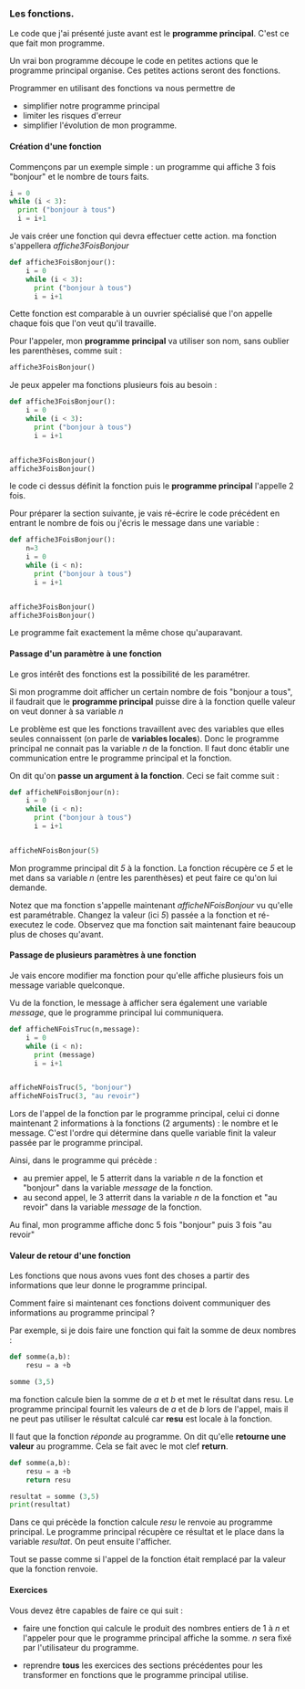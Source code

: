 ### Les fonctions.
Le code que j'ai présenté juste avant est le **programme principal**. C'est ce que fait mon programme.

Un vrai bon programme découpe le code en petites actions que le programme principal organise. Ces petites actions seront des fonctions.

Programmer en utilisant des fonctions va nous permettre de
- simplifier notre programme principal
- limiter les risques d'erreur
- simplifier l'évolution de mon programme.

#### Création d'une fonction
Commençons par un exemple simple : un programme qui affiche 3 fois "bonjour" et le nombre de tours faits.
```python
i = 0
while (i < 3):
  print ("bonjour à tous")
  i = i+1
```
Je vais créer une fonction qui devra effectuer cette action. ma fonction s'appellera *affiche3FoisBonjour*
```python
def affiche3FoisBonjour():
    i = 0
    while (i < 3):
      print ("bonjour à tous")
      i = i+1
```
Cette fonction est comparable à un ouvrier spécialisé que l'on appelle chaque fois que l'on veut qu'il travaille.

Pour l'appeler, mon **programme principal** va utiliser son nom, sans oublier les parenthèses, comme suit :
```python
affiche3FoisBonjour()
```

Je peux appeler ma fonctions plusieurs fois au besoin :
```python
def affiche3FoisBonjour():
    i = 0
    while (i < 3):
      print ("bonjour à tous")
      i = i+1


affiche3FoisBonjour()
affiche3FoisBonjour()
```
le code ci dessus définit la fonction puis le **programme principal** l'appelle 2 fois.

Pour préparer la section suivante, je vais ré-écrire le code précédent en entrant le nombre de fois ou j'écris le message dans une variable :

```python
def affiche3FoisBonjour():
    n=3
    i = 0
    while (i < n):
      print ("bonjour à tous")
      i = i+1


affiche3FoisBonjour()
affiche3FoisBonjour()
```
Le programme fait exactement la même chose qu'auparavant.

#### Passage d'un paramètre à une fonction
Le gros intérêt des fonctions est la possibilité de les paramétrer.

Si mon programme doit afficher un certain nombre de fois "bonjour a tous", il faudrait que le **programme principal** puisse dire à la fonction quelle valeur on veut donner à sa variable *n*

Le problème est que les fonctions travaillent avec des variables que elles seules connaissent (on parle de **variables locales**). Donc le programme principal ne connait pas la variable *n* de la fonction. Il faut donc établir une communication entre le programme principal et la fonction.

On dit qu'on **passe un argument à la fonction**. Ceci se fait comme suit :
```python
def afficheNFoisBonjour(n):
    i = 0
    while (i < n):
      print ("bonjour à tous")
      i = i+1


afficheNFoisBonjour(5)
```
Mon programme principal dit *5* à la fonction. La fonction récupère ce *5* et le met dans sa variable *n* (entre les parenthèses) et peut faire ce qu'on lui demande.

Notez que ma fonction s'appelle maintenant *afficheNFoisBonjour* vu qu'elle est paramétrable. Changez la valeur (ici *5*) passée a la fonction et ré-executez le code. Observez que ma fonction sait maintenant faire beaucoup plus de choses qu'avant.

#### Passage de plusieurs paramètres à une fonction
Je vais encore modifier ma fonction pour qu'elle affiche plusieurs fois un message variable quelconque.

Vu de la fonction, le message à afficher sera également une variable *message*, que le programme principal lui communiquera.

```python
def afficheNFoisTruc(n,message):
    i = 0
    while (i < n):
      print (message)
      i = i+1


afficheNFoisTruc(5, "bonjour")
afficheNFoisTruc(3, "au revoir")
```
Lors de l'appel de la fonction par le programme principal, celui ci donne maintenant 2 informations à la fonctions (2 arguments) : le nombre et le message. C'est l'ordre qui détermine dans quelle variable finit la valeur passée par le programme principal.

Ainsi, dans le programme qui précède :
- au premier appel, le 5 atterrit dans la variable *n* de la fonction et "bonjour" dans la variable *message* de la fonction.
- au second appel, le 3 atterrit dans la variable *n* de la fonction et "au revoir" dans la variable *message* de la fonction.

Au final, mon programme affiche donc 5 fois "bonjour" puis 3 fois "au revoir"

#### Valeur de retour d'une fonction
Les fonctions que nous avons vues font des choses a partir des informations que leur donne le programme principal.

Comment faire si maintenant ces fonctions doivent communiquer des informations au programme principal ?

Par exemple, si je dois faire une fonction qui fait la somme de deux nombres :

```python
def somme(a,b):
    resu = a +b

somme (3,5)
```
ma fonction calcule bien la somme de *a* et *b* et met le résultat dans resu. Le programme principal fournit les valeurs de *a* et de *b* lors de l'appel, mais il ne peut pas utiliser le résultat calculé car **resu** est locale à la fonction.

Il faut que la fonction *réponde* au programme. On dit qu'elle **retourne une valeur** au programme.
Cela se fait avec le mot clef **return**.

```python
def somme(a,b):
    resu = a +b
    return resu

resultat = somme (3,5)
print(resultat)
```
Dans ce qui précède la fonction calcule *resu* le renvoie au programme principal.
Le programme principal récupère ce résultat et le place dans la variable *resultat*. On peut ensuite l'afficher.

Tout se passe comme si l'appel de la fonction était remplacé par la valeur que la fonction renvoie.

#### Exercices
Vous devez être capables de faire ce qui suit :

- faire une fonction qui calcule le produit des nombres entiers de 1 à *n* et l'appeler pour que le programme principal affiche la somme. *n* sera fixé par l'utilisateur du programme.

- reprendre **tous** les exercices des sections précédentes pour les transformer en fonctions que le programme principal utilise.
